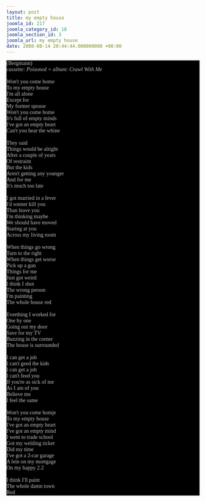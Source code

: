 ```yaml
---
layout: post
title: my empty house
joomla_id: 217
joomla_category_id: 18
joomla_section_id: 3
joomla_url: my empty house
date: 2008-08-14 20:44:44.000000000 +00:00
---
```

<span style="font-family: Times; color: #000000" class="Apple-style-span">
<div style="margin: 0px; padding: 0px; color: #8c8c8c; font-family: 'Book Antiqua',Palatino,'Times New Roman',Times,serif; font-size: 1em; background-color: #000000">
<span style="color: #c0c0c0">(Bergmann)<br />
<i>cassette: Poisoned + album: Crawl With Me</i><br />
<br />
Won't you come home<br />
To my empty house<br />
I'm all alone<br />
Except for<br />
My former spouse<br />
Won't you come home<br />
It's full of empty minds<br />
I've got an empty heart<br />
Can't you hear the whine<br />
<br />
They said<br />
Things would be alright<br />
After a couple of years<br />
Of restraint<br />
But the kids<br />
Aren't getting any younger<br />
And for me<br />
It's much too late<br />
<br />
I got married in a fever<br />
I'd sonner kill you<br />
Than leave you<br />
I'm thinking maybe<br />
We should have moved<br />
Staring at you<br />
Across my living room<br />
<br />
When things go wrong<br />
Turn to the right<br />
When things get worse<br />
Pick up a gun<br />
Things for me<br />
Just got weird<br />
I think I shot<br />
The wrong person<br />
I'm painting<br />
The whole house red<br />
<br />
Everthing I worked for<br />
One by one<br />
Going out my door<br />
Save for my TV<br />
Buzzing in the corner<br />
The house is surrounded<br />
<br />
I can get a job<br />
I can't geed the kids<br />
I can get a job<br />
I can't feed you<br />
If you're as sick of me<br />
As I am of you<br />
Believe me<br />
I feel the same<br />
<br />
Won't you come homje<br />
To my empty house<br />
I've got an empty heart<br />
I've got an empty mind<br />
I went to trade school<br />
Got my welding ticket<br />
Did my time<br />
I've got a 2-car garage<br />
A lein on my mortgage<br />
On my happy 2.2<br />
<br />
I think I'll paint<br />
The whole damn town<br />
Red</span>
</div>
</span>
